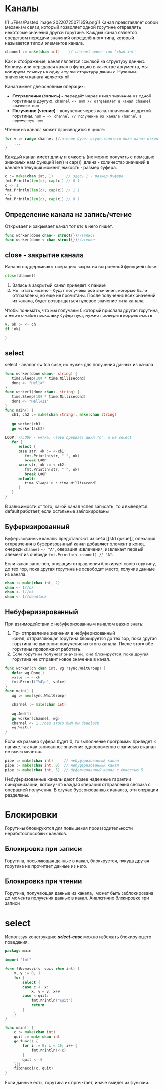 # Каналы
![[../Files/Pasted image 20220725071659.png]]
Канал представляет собой механизм связи, который позволяет одной горутине отправлять некоторые значения другой горутине. Каждый канал является средством передачи значений определённого типа, который называется типом элементов канала.
```go
channel := make(chan int)    // channel имеет тип 'chan int'
```

Как и отображение, канал является ссылкой на структуру данных. Копируя или передавая канал в функцию в качестве аргумента, мы копируем ссылку на одну и ту же структуру данных. Нулевым значением канала является nil.

Канал имеет две основные операции:
-   **Отправление (запись)** - передаёт через канал значение из одной горутины в другую. `channel <- num // отправляет в канал channel значение num`
-   **Получение (чтение)** - получение через канал значения из другой горутины. `num = <- channel // получение из канала channel в переменную num`

Чтение из канала может производится в цикле:
```go
for v := range channel {//чтение будет осуществляться пока канал открыт
    ...
}
```

Каждый канал имеет длину и емкость (их можно получить с помощью знакомых нам функций len() и cap()): длина - количество значений в канале в текущий момент, емкость - размер буфера.
```go
c := make(chan int, 1)      // здесь 1 - размер буфера  
fmt.Println(len(c), cap(c)) // 0 1  
c <- 1  
fmt.Println(len(c), cap(c)) // 1 1  
<-c  
fmt.Println(len(c), cap(c)) // 0 1
```

## Определение канала на запись/чтение
Открывает и закрывает канал тот кто в него пишет.
```go
func worker(done chan<- struct{})//запись
func worker(done <-chan struct{})//чтение
```

## close - закрытие канала
Каналы поддерживают операцию закрытия встроенной функцией close:
```go
close(channel)
```

1. Запись в закрытый канал приведет к панике
2. Но читать можно - будут получены все значения, которые были отправлены, но еще не прочитаны. После получения всех значений из канала, будет возвращаться нулевое значение типа канала.

Чтобы понимать, что мы получаем 0  который прислала другая горутина, а не zero value поскольку буфер пуст, нужно проверять корректность
```go
v, ok := <- ch
if !ok{

}
```

## select
select - аналог switch case, но нужен для получения данных из канала 
```go
func worker(done chan<- string) {  
   time.Sleep(100 * time.Millisecond)  
   done <- "Hello"  
}  
func worker1(done chan<- string) {  
   time.Sleep(100 * time.Millisecond)  
   done <- "Hello11"  
}  
func main() {  
   ch1, ch2 := make(chan string), make(chan string)  
  
   go worker(ch1)  
   go worker1(ch2)  
  
LOOP: //LOOP - метка, чтобы прервать цикл for, а не select  
   for {  
      select {  
      case str, ok := <-ch1:  
         fmt.Println(str, " ", ok)  
         break LOOP  
      case str, ok := <-ch2:  
         fmt.Println(str, " ", ok)  
         break LOOP  
      default:  
         time.Sleep(10 * time.Millisecond)  
      }  
   }  
}
```

В зависимости от того, какой канал успел записать, то и выведется. default работает, если остальные заблокированы

## Буферизированный
Буферизованные каналы представляют из себя [[std queue]], операция отправления в буферизованный канал добавляет элемент в конец очереди `channel <- "A"`, операция извлечения, извлекает первый элемент из очереди `fmt.Println(<-channel) // "A"`.

Если канал заполнен, операция отправления блокирует свою горутину, до тех пор, пока другая горутина не освободит место, получив данные из канала.
```go
chan := make(chan int, 2)
chan <- 1//ok
chan <- 1//ok
chan <- 1//deadlock
```

## Небуферизированный
При взаимодействии с небуферизованным каналом важно знать:
1. При отправление значения в небуферизованный канал, отправляющая горутина блокируется до тех пор, пока другая горутина не выполнит получение из этого канала. После этого обе горутины продолжают работать. 
2. Если горутина получает значение, она блокируется, пока другая горутина не отправит новое значение в канал.
```go
func worker(ch chan int, wg *sync.WaitGroup) {  
   defer wg.Done()  
   value := <-ch  
   fmt.Printf("%d\n", value)  
}  
func main() {  
   wg := new(sync.WaitGroup)  
  
   channel := make(chan int)  
  
   wg.Add(1)  
   go worker(channel, wg)  
   channel <- 1 //без этого был бы deadlock  
   wg.Wait()  
}
```

Если же размер буфера будет 0, то выполнение программы приведет к панике, так как записанное значение одновременно с записью в канал не вычитывается.

```go
pipe := make(chan int)     // небуферизованный канал
pipe := make(chan int, 0)  // небуферизованный канал
pipe := make(chan int, 5)  // буферизованный канал с ёмкостью 5
```

Небуферизованные каналы дают более надежные гарантии синхронизации, потому что каждая операция отправления связана с операцией получения. В случае буферизованных каналов, эти операции разделены.

# Блокировки
Горутины блокируются для повышения производительности неработоспособных каналов.

## Блокировка при записи
Горутина, посылающая данные в канал, блокируется, покуда другая горутина не прочитает данные из него.

## Блокировка при чтении
Горутина, получающая данные из канала,  может быть заблокирована до момента получения данных в канал. Аналогично блокировке при записи.

# select
Используя конструкцию _**select-case**_ можно избежать блокирующего поведения.
```go
package main

import "fmt"

func fibonacci(c, quit chan int) {
	x, y := 0, 1
	for {
		select {
		case c <- x:
			x, y = y, x+y
		case <-quit:
			fmt.Println("quit")
			return
		}
	}
}

func main() {
	c := make(chan int)
	quit := make(chan int)
	go func() {
		for i := 0; i < 10; i++ {
			fmt.Println(<-c)
		}
		quit <- 0
	}()
	fibonacci(c, quit)
}
```
Если данные есть, горутина их прочитает, иначе выйдет из функции.